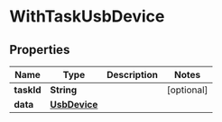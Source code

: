 

# WithTaskUsbDevice


## Properties

Name | Type | Description | Notes
------------ | ------------- | ------------- | -------------
**taskId** | **String** |  |  [optional]
**data** | [**UsbDevice**](UsbDevice.md) |  | 



